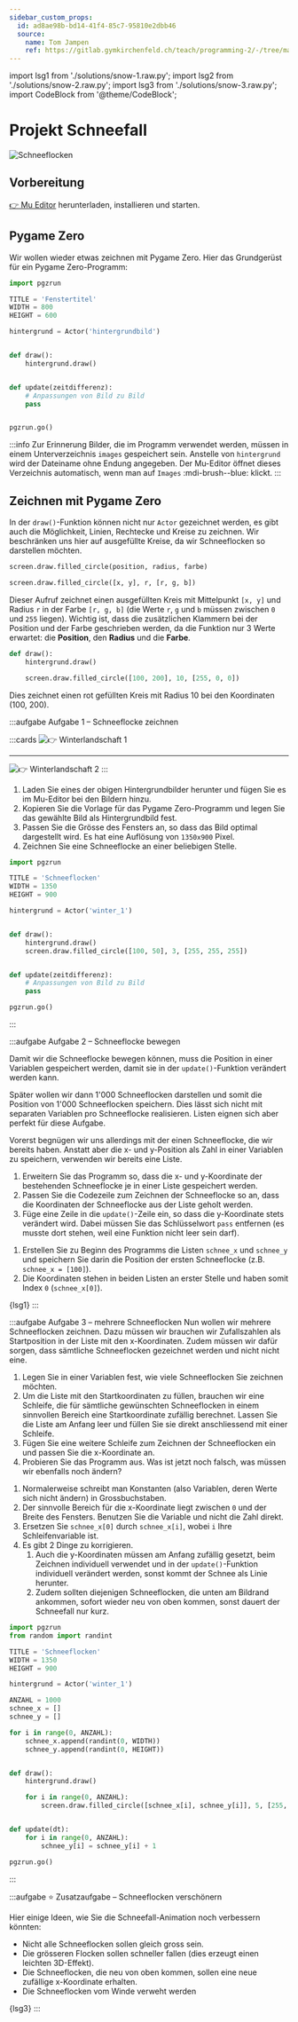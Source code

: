 ```yaml
---
sidebar_custom_props:
  id: ad8ae98b-bd14-41f4-85c7-95810e2dbb46
  source:
    name: Tom Jampen
    ref: https://gitlab.gymkirchenfeld.ch/teach/programming-2/-/tree/main/2-lists/3-snow
---
```


import lsg1 from './solutions/snow-1.raw.py';
import lsg2 from './solutions/snow-2.raw.py';
import lsg3 from './solutions/snow-3.raw.py';
import CodeBlock from '@theme/CodeBlock';

# Projekt Schneefall

![Schneeflocken](./images/schneeflocken.png)

## Vorbereitung

[👉 Mu Editor](https://codewith.mu/en/download) herunterladen, installieren und starten.

## Pygame Zero

Wir wollen wieder etwas zeichnen mit Pygame Zero. Hier das Grundgerüst für ein Pygame Zero-Programm:

```py
import pgzrun

TITLE = 'Fenstertitel'
WIDTH = 800
HEIGHT = 600

hintergrund = Actor('hintergrundbild')


def draw():
    hintergrund.draw()


def update(zeitdifferenz):
    # Anpassungen von Bild zu Bild
    pass


pgzrun.go()
```

:::info Zur Erinnerung
Bilder, die im Programm verwendet werden, müssen in einem Unterverzeichnis `images` gespeichert sein. Anstelle von `hintergrund` wird der Dateiname ohne Endung angegeben. Der Mu-Editor öffnet dieses Verzeichnis automatisch, wenn man auf `Images` :mdi-brush--blue: klickt.
:::

## Zeichnen mit Pygame Zero

In der `draw()`-Funktion können nicht nur `Actor` gezeichnet werden, es gibt auch die Möglichkeit, Linien, Rechtecke und Kreise zu zeichnen. Wir beschränken uns hier auf ausgefüllte Kreise, da wir Schneeflocken so darstellen möchten.

```py
screen.draw.filled_circle(position, radius, farbe)

screen.draw.filled_circle([x, y], r, [r, g, b])
```

Dieser Aufruf zeichnet einen ausgefüllten Kreis mit Mittelpunkt `[x, y]` und Radius `r` in der Farbe `[r, g, b]` (die Werte `r`, `g` und `b` müssen zwischen `0` und `255` liegen). Wichtig ist, dass die zusätzlichen Klammern bei der Position und der Farbe geschrieben werden, da die Funktion nur 3 Werte erwartet: die **Position**, den **Radius** und die **Farbe**.


```py
def draw():
    hintergrund.draw()

    screen.draw.filled_circle([100, 200], 10, [255, 0, 0])
```

Dies zeichnet einen rot gefüllten Kreis mit Radius 10 bei den Koordinaten (100, 200).

:::aufgabe Aufgabe 1 – Schneeflocke zeichnen
<Answer type="state" webKey="f393b9d4-488c-46ab-a583-bc030fca9a47" />

:::cards
![[👉 Winterlandschaft 1](./images/winter_1.jpg)](./images/winter_1.jpg)
***
![[👉 Winterlandschaft 2](./images/winter_2.jpg)](./images/winter_2.jpg)
:::

1. Laden Sie eines der obigen Hintergrundbilder herunter und fügen Sie es im Mu-Editor bei den Bildern hinzu.
2. Kopieren Sie die Vorlage für das Pygame Zero-Programm und legen Sie das gewählte Bild als Hintergrundbild fest.
3. Passen Sie die Grösse des Fensters an, so dass das Bild optimal dargestellt wird. Es hat eine Auflösung von `1350x900` Pixel.
4. Zeichnen Sie eine Schneeflocke an einer beliebigen Stelle.

<Solution webKey="8ae90f18-56e3-45fb-b2cb-5e0b35801dc4">

```py
import pgzrun

TITLE = 'Schneeflocken'
WIDTH = 1350
HEIGHT = 900

hintergrund = Actor('winter_1')


def draw():
    hintergrund.draw()
    screen.draw.filled_circle([100, 50], 3, [255, 255, 255])


def update(zeitdifferenz):
    # Anpassungen von Bild zu Bild
    pass

pgzrun.go()
```
</Solution>
:::

:::aufgabe Aufgabe 2 – Schneeflocke bewegen
<Answer type="state" webKey="44bff46e-f883-4520-8729-20f8fa7f3d2c" />

Damit wir die Schneeflocke bewegen können, muss die Position in einer Variablen gespeichert werden, damit sie in der `update()`-Funktion verändert werden kann.

Später wollen wir dann 1'000 Schneeflocken darstellen und somit die Position von 1'000 Schneeflocken speichern. Dies lässt sich nicht mit separaten Variablen pro Schneeflocke realisieren. Listen eignen sich aber perfekt für diese Aufgabe.

Vorerst begnügen wir uns allerdings mit der einen Schneeflocke, die wir bereits haben. Anstatt aber die x- und y-Position als Zahl in einer Variablen zu speichern, verwenden wir bereits eine Liste.

1. Erweitern Sie das Programm so, dass die x- und y-Koordinate der bestehenden Schneeflocke je in einer Liste gespeichert werden.
2. Passen Sie die Codezeile zum Zeichnen der Schneeflocke so an, dass die Koordinaten der Schneeflocke aus der Liste geholt werden.
3. Füge eine Zeile in die `update()`-Zeile ein, so dass die y-Koordinate stets verändert wird. Dabei müssen Sie das Schlüsselwort `pass` entfernen (es musste dort stehen, weil eine Funktion nicht leer sein darf).

<Hint>

1. Erstellen Sie zu Beginn des Programms die Listen `schnee_x` und `schnee_y` und speichern Sie darin die Position der ersten Schneeflocke (z.B. `schnee_x = [100]`).
2. Die Koordinaten stehen in beiden Listen an erster Stelle und haben somit Index `0` (`schnee_x[0]`).

</Hint>
<Solution webKey="16298579-72f3-457f-988f-bbc8b304e4a6">
<CodeBlock language='python'>
{lsg1}
</CodeBlock>
</Solution>
:::

:::aufgabe Aufgabe 3 – mehrere Schneeflocken
Nun wollen wir mehrere Schneeflocken zeichnen. Dazu müssen wir brauchen wir Zufallszahlen als Startposition in der Liste mit den x-Koordinaten. Zudem müssen wir dafür sorgen, dass sämtliche Schneeflocken gezeichnet werden und nicht nicht eine.

1. Legen Sie in einer Variablen fest, wie viele Schneeflocken Sie zeichnen möchten.
2. Um die Liste mit den Startkoordinaten zu füllen, brauchen wir eine Schleife, die für sämtliche gewünschten Schneeflocken in einem sinnvollen Bereich eine Startkoordinate zufällig berechnet. Lassen Sie die Liste am Anfang leer und füllen Sie sie direkt anschliessend mit einer Schleife.
3. Fügen Sie eine weitere Schleife zum Zeichnen der Schneeflocken ein und passen Sie die x-Koordinate an.
4. Probieren Sie das Programm aus. Was ist jetzt noch falsch, was müssen wir ebenfalls noch ändern?

<Hint>

1. Normalerweise schreibt man Konstanten (also Variablen, deren Werte sich nicht ändern) in Grossbuchstaben.
2. Der sinnvolle Bereich für die x-Koordinate liegt zwischen `0` und der Breite des Fensters. Benutzen Sie die Variable und nicht die Zahl direkt.
3. Ersetzen Sie `schnee_x[0]` durch `schnee_x[i]`, wobei `i` Ihre Schleifenvariable ist.
4. Es gibt 2 Dinge zu korrigieren.
   1. Auch die y-Koordinaten müssen am Anfang zufällig gesetzt, beim Zeichnen individuell verwendet und in der `update()`-Funktion individuell verändert werden, sonst kommt der Schnee als Linie herunter.
   2. Zudem sollten diejenigen Schneeflocken, die unten am Bildrand ankommen, sofort wieder neu von oben kommen, sonst dauert der Schneefall nur kurz.

</Hint>

<Solution webKey="8ae90f18-56e3-45fb-b2cb-5e0b35801dc4">

```py
import pgzrun
from random import randint

TITLE = 'Schneeflocken'
WIDTH = 1350
HEIGHT = 900

hintergrund = Actor('winter_1')

ANZAHL = 1000
schnee_x = []
schnee_y = []

for i in range(0, ANZAHL):
    schnee_x.append(randint(0, WIDTH))
    schnee_y.append(randint(0, HEIGHT))


def draw():
    hintergrund.draw()

    for i in range(0, ANZAHL):
        screen.draw.filled_circle([schnee_x[i], schnee_y[i]], 5, [255, 255, 255])


def update(dt):
    for i in range(0, ANZAHL):
        schnee_y[i] = schnee_y[i] + 1

pgzrun.go()
```

</Solution>

:::

:::aufgabe ⭐ Zusatzaufgabe – Schneeflocken verschönern
<Answer type="state" webKey="d1f3abc0-ffa1-487f-816e-9dafcdf602f7" />

Hier einige Ideen, wie Sie die Schneefall-Animation noch verbessern könnten:

- Nicht alle Schneeflocken sollen gleich gross sein.
- Die grösseren Flocken sollen schneller fallen (dies erzeugt einen leichten 3D-Effekt).
- Die Schneeflocken, die neu von oben kommen, sollen eine neue zufällige x-Koordinate erhalten.
- Die Schneeflocken vom Winde verweht werden


<Solution webKey="b4a672d7-e151-466c-bde7-a0d00e8c4aa6">
<CodeBlock language="py">
{lsg3}
</CodeBlock>
</Solution>
:::
